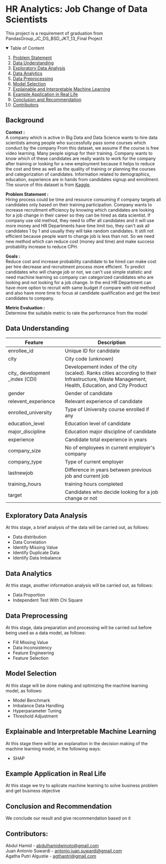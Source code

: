 # HR Analytics: Job Change of Data Scientists
This project is a requirement of graduation from PandasGroup_JC_DS_BSD_JKT_13_Final Project

<!-- TABLE OF CONTENTS -->
<details open="open">
  <summary>Table of Content</summary>
  <ol>
    <li>
      <a href="#problem-statement">Problem Statement</a>
    </li>
    <li>
      <a href="#data-understanding">Data Understanding</a>
    </li>
    <li>
      <a href="#exploratory-data-analysis">Exploratory Data Analysis</a>
    </li>
    <li><a href="#data-analytics">Data Analytics</a></li>
    <li><a href="#data-preprocessing">Data Preprocessing</a></li>
    <li><a href="#model-selection">Model Selection</a></li>
    <li><a href="#explainable-and-interpretable-machine-learning">Explainable and Interpretable Machine Learning</a></li>
    <li><a href="#example-application-in-real-life">Example Application in Real Life</a></li>
    <li><a href="#conclusion-and-recommendation">Conclusion and Recommendation</a></li>
    <li><a href="#contributors">Contributors</a></li>
  </ol>
</details>

## Background
**Context :**  
A company which is active in Big Data and Data Science wants to hire data scientists among people who successfully pass some courses which conduct by the company From this dataset, we assume if the course is free video learning. Many people signup for their training. Company wants to know which of these candidates are really wants to work for the company after training or looking for a new employment because it helps to reduce the cost and time as well as the quality of training or planning the courses and categorization of candidates. Information related to demographics, education, experience are in hands from candidates signup and enrollment. The source of this dataset is from <a href="https://www.kaggle.com/adityadesai13/used-car-dataset-ford-and-mercedes?select=audi.csv">Kaggle</a>.  

**Problem Statement :**  
Hiring process could be time and resource consuming if company targets all candidates only based on their training participation. Company wants to increase recruitment efficiency by knowing which candidates are looking for a job change in their career so they can be hired as data scientist. If company use old method, they need to offer all candidates and it will use more money and HR Departments have time limit too, they can't ask all candidates 1 by 1 and usually they will take random candidates. It still not efficient because people want to change job is less than not. So we need new method which can reduce cost (money and time) and make success probability increase to reduce CPH.

**Goals :**  
Reduce cost and increase probability candidate to be hired can make cost per hire decrease and recruitment process more efficient. To predict candidates who will change job or not, we can't use simple statistic and need machine learning so company can categorized candidates who are looking and not looking for a job change. In the end HR Department can have more option to recruit with same budget if compare with old method and also have more time to focus at candidate qualification and get the best candidates to company.

**Metric Evaluation :**    
Determine the suitable metric to rate the performance from the model

## Data Understanding

| Feature      	| Description                                                                                                                                                                                                               	|
|--------------	|---------------------------------------------------------------------------------------------------------------------------------------------------------------------------------------------------------------------------	|
| enrollee_id         	| Unique ID for candidate                                                                                                                                                                                                             	|
| city         	| City code (unknown)                                                                                                                                                                                            	|
| city_ development _index (CDI)        	| Developement index of the city (scaled). Ranks cities according to their Infrastructure, Waste Management, Health, Education, and City Product                                                                                                                                                                                                         	|
| gender 	| Gender of candidate                                                                                                                                                                                                 	|
| relevent_experience      	| Relevant experience of candidate                                                                                                                                                                                 	|
| enrolled_university     	| Type of University course enrolled if any                                                                                                                                                                               	|
| education_level          	| Education level of candidate                                                                                                                                                                                                         	|
| major_discipline          	| Education major discipline of candidate                     	|
| experience   	| Candidate total experience in years 	|
| company_size        	| No of employees in current employer's company                                                                                                                                                                                                               	|
| company_type          	| Type of current employer                                                                                                                                                      	|
| lastnewjob   	| Difference in years between previous job and current job 	|
| training_hours        	| training hours completed                                                                                                                                                                                                               	|
| target         	| Candidates who decide looking for a job change or not                                                                                                                                                      	|

## Exploratory Data Analysis
At this stage, a brief analysis of the data will be carried out, as follows:
* Data distribution
* Data Correlation
* Identify Missing Value
* Identify Duplicate Data
* Identify Data Imbalance

## Data Analytics
At this stage, another information analysis will be carried out, as follows:
* Data Proportion
* Independent Test With Chi Square

## Data Preprocessing
At this stage, data preparation and processing will be carried out before being used as a data model, as follows:
* Fill Missing Value
* Data Inconsistency
* Feature Engineering
* Feature Selection

## Model Selection
At this stage will be done making and optimizing the machine learning model, as follows:
* Model Benchmark
* Imbalance Data Handling
* Hyperparameter Tuning
* Threshold Adjustment

## Explainable and Interpretable Machine Learning
At this stage there will be an explanation in the decision making of the machine learning model, in the following ways:
* SHAP 

## Example Application in Real Life
At this stage we try to aplicate machine learning to solve business problem and get business objective

## Conclusion and Recommendation
We conclude our result and give recommendation based on it

## Contributors:
Abdul Hamid - abdulhamidwinoto@gmail.com  
Juan Antonio Suwardi - antonio.juan.suwardi@gmail.com  
Agatha Putri Algustie - agthaptri@gmail.com
